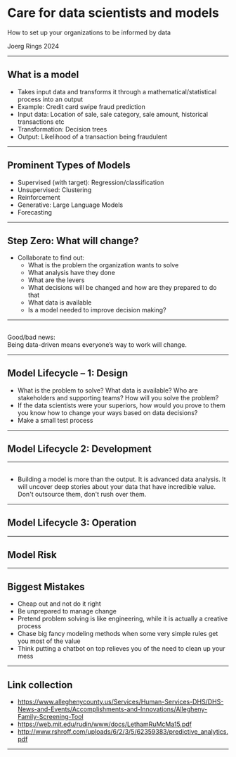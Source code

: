# Care for data scientists and models

How to set up your organizations 
to be informed by data

Joerg Rings 2024

---

## What is a model

- Takes input data and transforms it through a mathematical/statistical process into an output
- Example: Credit card swipe fraud prediction
- Input data: Location of sale, sale category, sale amount, historical transactions etc
- Transformation: Decision trees
- Output: Likelihood of a transaction being fraudulent

---

## Prominent Types of Models

- Supervised (with target): Regression/classification
- Unsupervised: Clustering
- Reinforcement
- Generative: Large Language Models
- Forecasting

---

## Step Zero: What will change?

- Collaborate to find out: 
    - What is the problem the organization wants to solve
    - What analysis have they done
    - What are the levers
    - What decisions will be changed and how are they prepared to do that
    - What data is available
    - Is a model needed to improve decision making?

---

## 

Good/bad news: \
Being data-driven means everyone’s way to work will change.

---

## Model Lifecycle – 1: Design

- What is the problem to solve? What data is available? Who are stakeholders and supporting teams? How will you solve the problem?
- If the data scientists were your superiors, how would you prove to them you know how to change your ways based on data decisions?
- Make a small test process

---

## Model Lifecycle 2: Development

---

## 

- Building a model is more than the output. It is advanced data analysis. It will uncover deep stories about your data that have incredible value. Don't outsource them, don't rush over them.

---

## Model Lifecycle 3: Operation

---

## Model Risk

---

## Biggest Mistakes

- Cheap out and not do it right
- Be unprepared to manage change
- Pretend problem solving is like engineering, while it is actually a creative process
- Chase big fancy modeling methods when some very simple rules get you most of the value
- Think putting a chatbot on top relieves you of the need to clean up your mess

---

## Link collection

- https://www.alleghenycounty.us/Services/Human-Services-DHS/DHS-News-and-Events/Accomplishments-and-Innovations/Allegheny-Family-Screening-Tool
- https://web.mit.edu/rudin/www/docs/LethamRuMcMa15.pdf
- http://www.rshroff.com/uploads/6/2/3/5/62359383/predictive_analytics.pdf

---
